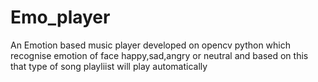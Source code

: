 # Emo_player
 An Emotion based music player developed on opencv python which recognise emotion of face happy,sad,angry or neutral and based on this that type of song playliist will play automatically
